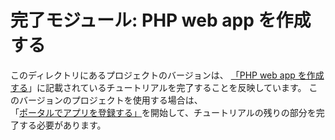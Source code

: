 # <a name="completed-module-create-a-php-web-app"></a>完了モジュール: PHP web app を作成する

このディレクトリにあるプロジェクトのバージョンは、 [「PHP web app を作成する](https://docs.microsoft.com/graph/training/php-tutorial?tutorial-step=1)」に記載されているチュートリアルを完了することを反映しています。 このバージョンのプロジェクトを使用する場合は、「[ポータルでアプリを登録する」](https://docs.microsoft.com/graph/training/php-tutorial?tutorial-step=2)を開始して、チュートリアルの残りの部分を完了する必要があります。